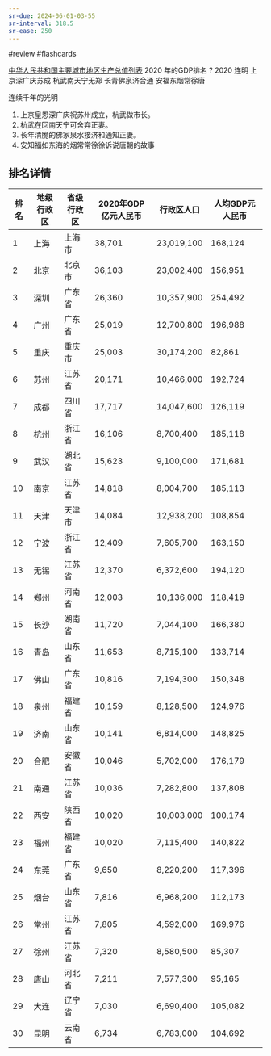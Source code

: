 ```yaml
---
sr-due: 2024-06-01-03-55
sr-interval: 318.5
sr-ease: 250
---
```


#review 
#flashcards 

[中华人民共和国主要城市地区生产总值列表](https://zh.m.wikipedia.org/zh-hans/%E4%B8%AD%E5%8D%8E%E4%BA%BA%E6%B0%91%E5%85%B1%E5%92%8C%E5%9B%BD%E4%B8%BB%E8%A6%81%E5%9F%8E%E5%B8%82%E5%9C%B0%E5%8C%BA%E7%94%9F%E4%BA%A7%E6%80%BB%E5%80%BC%E5%88%97%E8%A1%A8)
2020 年的GDP排名
?
   2020 连明
上京深广庆苏成
杭武南天宁无郑
长青佛泉济合通
安福东烟常徐唐 <!--SR:!2023-10-28-23-02,106.3,230-->

连续千年的光明
1. 上京皇恩深广庆祝苏州成立，杭武做市长。
2. 杭武在回南天宁可舍弃正妻。
3. 长年清脆的佛家泉水接济和通知正妻。
4. 安知福如东海的烟常常徐徐诉说唐朝的故事

## 排名详情
| 排名 | 地级行政区 | 省级行政区 | 2020年GDP亿元人民币 | 行政区人口 | 人均GDP元人民币 |
| ---- | ---------- | ---------- | ------------------- | ---------- | --------------- |
| 1    | 上海       | 上海市     | 38,701              | 23,019,100 | 168,124         |
| 2    | 北京       | 北京市     | 36,103              | 23,002,400 | 156,951         |
| 3    | 深圳       | 广东省     | 26,360              | 10,357,900 | 254,492         |
| 4    | 广州       | 广东省     | 25,019              | 12,700,800 | 196,988         |
| 5    | 重庆       | 重庆市     | 25,003              | 30,174,200 | 82,861          |
| 6    | 苏州       | 江苏省     | 20,171              | 10,466,000 | 192,724         |
| 7    | 成都       | 四川省     | 17,717              | 14,047,600 | 126,119         |
| 8    | 杭州       | 浙江省     | 16,106              | 8,700,400  | 185,118         |
| 9    | 武汉       | 湖北省     | 15,623              | 9,100,000  | 171,681         |
| 10   | 南京       | 江苏省     | 14,818              | 8,004,700  | 185,113         |
| 11   | 天津       | 天津市     | 14,084              | 12,938,200 | 108,854         |
| 12   | 宁波       | 浙江省     | 12,409              | 7,605,700  | 163,150         |
| 13   | 无锡       | 江苏省     | 12,370              | 6,372,600  | 194,120         |
| 14   | 郑州       | 河南省     | 12,003              | 10,136,000 | 118,419         |
| 15   | 长沙       | 湖南省     | 11,720              | 7,044,100  | 166,380         |
| 16   | 青岛       | 山东省     | 11,653              | 8,715,100  | 133,714         |
| 17   | 佛山       | 广东省     | 10,816              | 7,194,300  | 150,348         |
| 18   | 泉州       | 福建省     | 10,159              | 8,128,500  | 124,976         |
| 19   | 济南       | 山东省     | 10,141              | 6,814,000  | 148,825         |
| 20   | 合肥       | 安徽省     | 10,046              | 5,702,000  | 176,179         |
| 21   | 南通       | 江苏省     | 10,036              | 7,282,800  | 137,808         |
| 22   | 西安       | 陕西省     | 10,020              | 10,003,000 | 100,174         |
| 23   | 福州       | 福建省     | 10,020              | 7,115,400  | 140,822         |
| 24   | 东莞       | 广东省     | 9,650               | 8,220,200  | 117,396         |
| 25   | 烟台       | 山东省     | 7,816               | 6,968,200  | 112,173         |
| 26   | 常州       | 江苏省     | 7,805               | 4,592,000  | 169,976         |
| 27   | 徐州       | 江苏省     | 7,320               | 8,580,500  | 85,307          |
| 28   | 唐山       | 河北省     | 7,211               | 7,577,300  | 95,165          |
| 29   | 大连       | 辽宁省     | 7,030               | 6,690,400  | 105,082         |
| 30   | 昆明       | 云南省     | 6,734               | 6,783,000  | 104,692         | 

